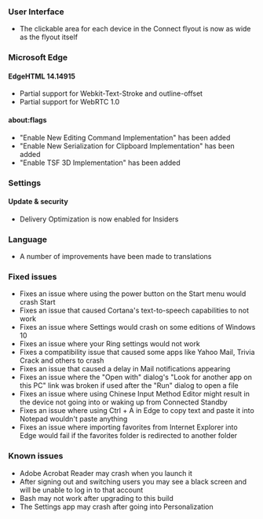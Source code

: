 ### User Interface
- The clickable area for each device in the Connect flyout is now as wide as the flyout itself

### Microsoft Edge
#### EdgeHTML 14.14915
- Partial support for Webkit-Text-Stroke and outline-offset
- Partial support for WebRTC 1.0

#### about:flags
- "Enable New Editing Command Implementation" has been added
- "Enable New Serialization for Clipboard Implementation" has been added
- "Enable TSF 3D Implementation" has been added

### Settings
#### Update & security
- Delivery Optimization is now enabled for Insiders

### Language
- A number of improvements have been made to translations

### Fixed issues
- Fixes an issue where using the power button on the Start menu would crash Start
- Fixes an issue that caused Cortana's text-to-speech capabilities to not work
- Fixes an issue where Settings would crash on some editions of Windows 10
- Fixes an issue where your Ring settings would not work
- Fixes a compatibility issue that caused some apps like Yahoo Mail, Trivia Crack and others to crash
- Fixes an issue that caused a delay in Mail notifications appearing
- Fixes an issue where the "Open with" dialog's "Look for another app on this PC" link was broken if used after the "Run" dialog to open a file
- Fixes an issue where using Chinese Input Method Editor might result in the device not going into or waking up from Connected Standby
- Fixes an issue where using Ctrl + A in Edge to copy text and paste it into Notepad wouldn't paste anything
- Fixes an issue where importing favorites from Internet Explorer into Edge would fail if the favorites folder is redirected to another folder

### Known issues
- Adobe Acrobat Reader may crash when you launch it
- After signing out and switching users you may see a black screen and will be unable to log in to that account
- Bash may not work after upgrading to this build
- The Settings app may crash after going into Personalization
